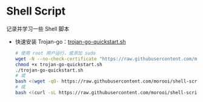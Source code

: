# Shell Script

记录并学习一些 Shell 脚本

- 快速安装 Trojan-go：[trojan-go-quickstart.sh](./trojan-go-quickstart.sh)
  
  ``` bash
  # 使用 root 用户运行，或添加 sudo
  wget -N --no-check-certificate "https://raw.githubusercontent.com/morooi/shell-script/master/trojan-go-quickstart.sh"
  chmod +x trojan-go-quickstart.sh
  ./trojan-go-quickstart.sh
  # 或
  bash <(wget -qO- https://raw.githubusercontent.com/morooi/shell-script/master/trojan-go-quickstart.sh)
  # 或
  bash <(curl -sL https://raw.githubusercontent.com/morooi/shell-script/master/trojan-go-quickstart.sh)
  ```